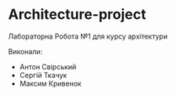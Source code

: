 # Architecture-project
 
Лабораторна Робота №1 для курсу архітектури

Виконали:

- Антон Свірський  
- Сергій Ткачук  
- Максим Кривенок  